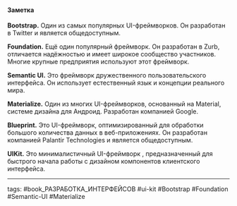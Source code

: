 #### Заметка

**Bootstrap.** Один из самых популярных UI-фреймворков. Он разработан в Twitter и является общедоступным.

**Foundation.** Ещё один популярный фреймворк. Он разработан в Zurb, отличается надёжностью и имеет широкое сообщество участников. Многие крупные предприятия используют этот фреймворк.

**Semantic UI.**  Это фреймворк дружественного пользовательского интерфейса. Он использует естественный язык и  концепции реального мира. 

**Materialize.** Один из многих UI-фреймворков, основанный на Material, системе дизайна для Андроид. Разработан компанией Google. 

**Blueprint.** Это UI-фреймворк, оптимизированный для обработки большого количества данных в веб-приложениях. Он разработан компанией Palantir Technologies и является общедоступным.

**UIKit.** Это минималистичный UI-фреймворк , предназначенный для быстрого начала работы с дизайном компонентов клиентского интерфейса.

___
tags: #book_РАЗРАБОТКА_ИНТЕРФЕЙСОВ #ui-kit #Bootstrap #Foundation #Semantic-UI #Materialize